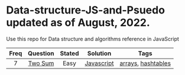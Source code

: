 # Data-structure-JS-and-Psuedo updated as of August, 2022.

Use this repo for Data structure and algorithms reference in JavaScript

| Freq | Question                                          | Stated | Solution                                                                                                 | Tags                                                                                                                                                                                                  |
| :--: | :-----------------------------------------------: | :----: | :------------------------------------------------------------------------------------------------------: | :-----------------------------------------------------------------------------------------------------------------------------------------------------------------------------------------------------------------------------------------------------------------------------------------------------------------------------------------------------------------------------------------------------------:|
| 7    | [Two Sum](https://leetcode.com/problems/two-sum/) | Easy   | [Javascript](https://github.com/RWambui/Data-structure-JS-and-Psuedo/blob/main/src/leetcode/1.TwoSum.js) |[arrays](https://github.com/RWambui/Data-structure-JS-and-Psuedo/tree/main/src/data-structures/arrays), [hashtables](https://github.com/RWambui/Data-structure-JS-and-Psuedo/tree/main/src/data-structures/hash-tables)|
